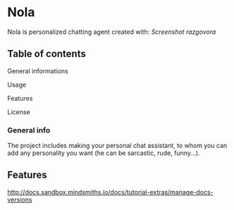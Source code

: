 # Nola

Nola is personalized chatting agent created with: 
*Screenshot razgovora*

## Table of contents

General informations

Usage

Features

License


### General info

The project includes making your personal chat assistant, to whom you can add any personality you want (he can be sarcastic, rude, funny...).

## Features


http://docs.sandbox.mindsmiths.io/docs/tutorial-extras/manage-docs-versions


